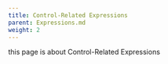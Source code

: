 ```yaml
---
title: Control-Related Expressions
parent: Expressions.md
weight: 2
---
```


this page is about Control-Related Expressions
